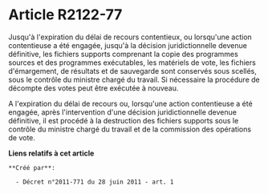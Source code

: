 # Article R2122-77

Jusqu'à l'expiration du délai de recours contentieux, ou lorsqu'une action contentieuse a été engagée, jusqu'à la décision
juridictionnelle devenue définitive, les fichiers supports comprenant la copie des programmes sources et des programmes
exécutables, les matériels de vote, les fichiers d'émargement, de résultats et de sauvegarde sont conservés sous scellés,
sous le contrôle du ministre chargé du travail. Si nécessaire la procédure de décompte des votes peut être exécutée à
nouveau. 

A l'expiration du délai de recours ou, lorsqu'une action contentieuse a été engagée, après l'intervention d'une décision
juridictionnelle devenue définitive, il est procédé à la destruction des fichiers supports sous le contrôle du ministre
chargé du travail et de la commission des opérations de vote.

**Liens relatifs à cet article**

	**Créé par**:

	  - Décret n°2011-771 du 28 juin 2011 - art. 1
